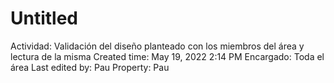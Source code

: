# Untitled

Actividad: Validación del diseño planteado con los miembros del área y lectura de la misma
Created time: May 19, 2022 2:14 PM
Encargado: Toda el área
Last edited by: Pau
Property: Pau